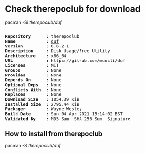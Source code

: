 # Check therepoclub for download

pacman -Si *therepoclub/duf*

<div class="highlight"><pre class="highlight"><text>
<b>Repository</b>      : therepoclub
<b>Name</b>            : <a href="../../x86_64/duf-0.6.2-1-x86_64.pkg.tar.zst">duf</a>
<b>Version</b>         : 0.6.2-1
<b>Description</b>     : Disk Usage/Free Utility
<b>Architecture</b>    : x86_64
<b>URL</b>             : https://github.com/muesli/duf
<b>Licenses</b>        : MIT
<b>Groups</b>          : None
<b>Provides</b>        : None
<b>Depends On</b>      : None
<b>Optional Deps</b>   : None
<b>Conflicts With</b>  : None
<b>Replaces</b>        : None
<b>Download Size</b>   : 1054.39 KiB
<b>Installed Size</b>  : 2795.44 KiB
<b>Packager</b>        : Wayne Wesley <wayne6324@gmail.com>
<b>Build Date</b>      : Sun 04 Apr 2021 15:14:02 BST
<b>Validated By</b>    : MD5 Sum  SHA-256 Sum  Signature
</text></pre></div>

## How to install from therepoclub

pacman -S *therepoclub/duf*
